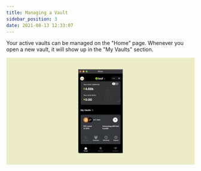 ```yaml
---
title: Managing a Vault  
sidebar_position: 3
date: 2021-08-13 12:33:07
---
```


Your active vaults can be managed on the "Home" page. Whenever you open a new vault, it will show up in the "My Vaults" section. 

![](../assets/manage-vault.png)






